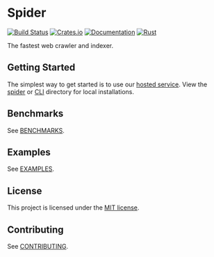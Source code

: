 # Spider

[![Build Status](https://github.com/madeindjs/spider/actions/workflows/rust.yml/badge.svg)](https://github.com/madeindjs/spider/actions)
[![Crates.io](https://img.shields.io/crates/v/spider.svg)](https://crates.io/crates/spider)
[![Documentation](https://docs.rs/spider/badge.svg)](https://docs.rs/spider)
[![Rust](https://img.shields.io/badge/rust-1.56.1%2B-blue.svg?maxAge=3600)](https://github.com/madeindjs/spider)

The fastest web crawler and indexer.

## Getting Started

The simplest way to get started is to use our [hosted service](https://spiderwebai.xyz). View the [spider](./spider/README.md) or [CLI](./spider_cli/README.md) directory for local installations.

## Benchmarks

See [BENCHMARKS](./benches/BENCHMARKS.md).

## Examples

See [EXAMPLES](./examples/).

## License

This project is licensed under the [MIT license].

[MIT license]: https://github.com/spider-rs/spider/blob/master/LICENSE

## Contributing

See [CONTRIBUTING](CONTRIBUTING.md).
